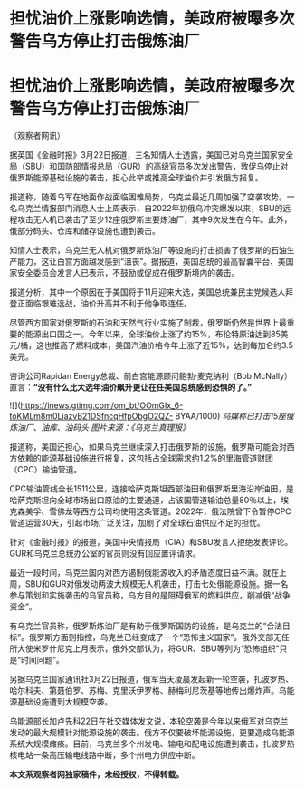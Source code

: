 # 担忧油价上涨影响选情，美政府被曝多次警告乌方停止打击俄炼油厂

# 担忧油价上涨影响选情，美政府被曝多次警告乌方停止打击俄炼油厂

（观察者网讯）

据英国《金融时报》3月22日报道，三名知情人士透露，美国已对乌克兰国家安全局（SBU）和国防部情报总局（GUR）的高级官员多次发出警告，敦促乌停止对俄罗斯能源基础设施的袭击，担心此举或推高全球油价并引发俄方报复。

报道称，随着乌军在地面作战面临困难局势，乌克兰最近几周加强了空袭攻势。一名乌克兰情报部门消息人士上周表示，自2022年初俄乌冲突爆发以来，SBU的远程攻击无人机已袭击了至少12座俄罗斯主要炼油厂，其中9次发生在今年。此外，俄部分码头、仓库和储存设施也遭到袭击。

知情人士表示，乌克兰无人机对俄罗斯炼油厂等设施的打击损害了俄罗斯的石油生产能力，这让白宫方面越发感到“沮丧”。据报道，美国总统的最高智囊平台、美国家安全委员会发言人已表示，不鼓励或促成在俄罗斯境内的袭击。

报道分析，其中一个原因在于美国将于11月迎来大选，美国总统兼民主党候选人拜登正面临艰难选战，油价升高并不利于他争取连任。

尽管西方国家对俄罗斯的石油和天然气行业实施了制裁，俄罗斯仍然是世界上最重要的能源出口国之一。今年以来，全球油价上涨了约15%，布伦特原油达到85美元/桶，这也推高了燃料成本，美国汽油价格今年上涨了近15%，达到每加仑约3.5美元。

咨询公司Rapidan Energy总裁、前白宫能源顾问鲍勃·麦克纳利（Bob
McNally）直言：**“没有什么比大选年油价飙升更让在任美国总统感到恐惧的了。”**

![](https://inews.gtimg.com/om_bt/OOmGIx_6-toKMLm8m0LiazvB21DSfncqHfpObgO2QZ-
BYAA/1000) _乌媒称已打击15座俄炼油厂、油库、油码头 图片来源：《乌克兰真理报》_

报道称，美国还担心，如果乌克兰继续深入打击俄罗斯的设施，俄罗斯可能会对西方依赖的能源基础设施进行报复，这包括占全球需求约1.2%的里海管道财团（CPC）输油管道。

CPC输油管线全长1511公里，连接哈萨克斯坦西部油田和俄罗斯里海沿岸油田，是哈萨克斯坦向全球市场出口原油的主要通道，占该国管道输油总量80％以上，埃克森美孚、雪佛龙等西方公司均使用这条管道。2022年，俄法院曾下令暂停CPC管道运营30天，引起市场广泛关注，加剧了对全球石油供应不足的担忧。

针对《金融时报》的报道，美国中央情报局（CIA）和SBU发言人拒绝发表评论。GUR和乌克兰总统办公室的官员则没有回应置评请求。

最近一段时间，乌克兰国内对西方遏制俄能源收入的矛盾态度日益不满。就在上周，SBU和GUR对俄发动两波大规模无人机袭击，打击七处俄能源设施。据一名参与策划和实施袭击的乌官员称，乌方目的是阻碍俄军的燃料供应，削减俄“战争资金”。

有乌克兰官员称，俄罗斯炼油厂是有助于俄罗斯国防的设施，是乌克兰的“合法目标”。俄罗斯方面则指控，乌克兰已经变成了一个“恐怖主义国家”。俄外交部无任所大使米罗什尼克上月表示，俄外交部认为，将GUR、SBU等列为“恐怖组织”只是“时间问题”。

另据乌克兰国家通讯社3月22日报道，俄军当天凌晨发起新一轮空袭，扎波罗热、哈尔科夫、第聂伯罗、苏梅、克里沃伊罗格、赫梅利尼茨基等地传出爆炸声。乌能源基础设施遭到大规模空袭。

乌能源部长加卢先科22日在社交媒体发文说，本轮空袭是今年以来俄军对乌克兰发动的最大规模针对能源设施的袭击。俄方不仅要破坏能源设施，更要造成乌能源系统大规模瘫痪。目前，乌克兰多个州发电、输电和配电设施遭到袭击，扎波罗热核电站一条高压输电线路中断，多个州电力供应中断。

**本文系观察者网独家稿件，未经授权，不得转载。**

